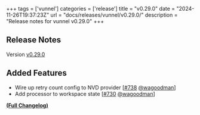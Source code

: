 +++
tags = ['vunnel']
categories = ['release']
title = "v0.29.0"
date = "2024-11-26T19:37:23Z"
url = "docs/releases/vunnel/v0.29.0/"
description = "Release notes for vunnel v0.29.0"
+++

## Release Notes

Version [v0.29.0](https://github.com/anchore/vunnel/releases/tag/v0.29.0)

## Added Features

- Wire up retry count config to NVD provider [[#738](https://github.com/anchore/vunnel/pull/738) [@wagoodman](https://github.com/wagoodman)]
- Add processor to workspace state [[#730](https://github.com/anchore/vunnel/pull/730) [@wagoodman](https://github.com/wagoodman)]

**[(Full Changelog)](https://github.com/anchore/vunnel/compare/v0.28.0...v0.29.0)**
